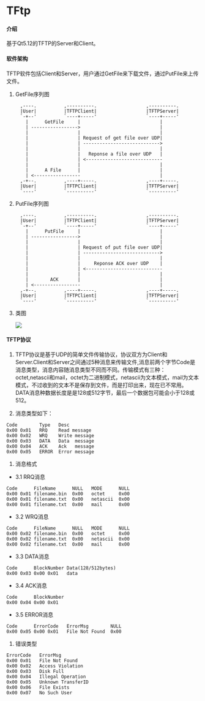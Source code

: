 # TFtp

#### 介绍
基于Qt5.12的TFTP的Server和Client。

#### 软件架构
TFTP软件包括Client和Server，用户通过GetFile来下载文件，通过PutFile来上传文件。
1. GetFile序列图
```
     ,----.          ,----------.                  ,----------.
     |User|          |TFTPClient|                  |TFTPServer|
     `-+--'          `----+-----'                  `----+-----'
       |      GetFile     |                             |      
       | ----------------->                             |      
       |                  |                             |      
       |                  | Request of get file over UDP|      
       |                  | ---------------------------->      
       |                  |                             |      
       |                  |   Reponse a file over UDP   |      
       |                  | <----------------------------      
       |                  |                             |      
       |      A File      |                             |      
       | <-----------------                             |      
     ,-+--.          ,----+-----.                  ,----+-----.
     |User|          |TFTPClient|                  |TFTPServer|
     `----'          `----------'                  `----------'
```
2. PutFile序列图
```
     ,----.          ,----------.                  ,----------.
     |User|          |TFTPClient|                  |TFTPServer|
     `-+--'          `----+-----'                  `----+-----'
       |      PutFile     |                             |      
       | ----------------->                             |      
       |                  |                             |      
       |                  | Request of put file over UDP|      
       |                  | ---------------------------->      
       |                  |                             |      
       |                  |     Reponse ACK over UDP    |      
       |                  | <----------------------------      
       |                  |                             |      
       |        ACK       |                             |      
       | <-----------------                             |      
     ,-+--.          ,----+-----.                  ,----+-----.
     |User|          |TFTPClient|                  |TFTPServer|
     `----'          `----------'                  `----------'
```
3. 类图

   ![](https://gitee.com/flysnow_1/tftp/raw/master/doc/out/class/TftpClass.svg)
#### TFTP协议
1. TFTP协议是基于UDP的简单文件传输协议，协议双方为Client和Server.Client和Server之间通过5种消息来传输文件,消息前两个字节Code是消息类型，消息内容随消息类型不同而不同。传输模式有三种：octet,netascii和mail，octet为二进制模式，netascii为文本模式，mail为文本模式，不过收到的文本不是保存到文件，而是打印出来，现在已不常用。DATA消息种数据长度是是128或512字节，最后一个数据包可能会小于128或512。
  
2. 消息类型如下：
```
Code        Type   Desc
0x00 0x01   RRQ    Read message
0x00 0x02   WRQ    Write message
0x00 0x03   DATA   Data  message
0x00 0x04   ACK    Ack   message
0x00 0x05   ERROR  Error message
```
1.  消息格式
* 3.1 RRQ消息
```
Code      FileName      NULL   MODE      NULL
0x00 0x01 filename.bin  0x00   octet     0x00
0x00 0x01 filename.txt  0x00   netascii  0x00
0x00 0x01 filename.txt  0x00   mail      0x00
```
* 3.2 WRQ消息
```
Code      FileName      NULL   MODE      NULL
0x00 0x02 filename.bin  0x00   octet     0x00
0x00 0x02 filename.txt  0x00   netascii  0x00
0x00 0x02 filename.txt  0x00   mail      0x00
```
* 3.3 DATA消息
```
Code      BlockNumber Data(128/512bytes)
0x00 0x03 0x00 0x01   data
```
* 3.4 ACK消息
```
Code      BlockNumber
0x00 0x04 0x00 0x01
```
* 3.5 ERROR消息
```
Code      ErrorCode   ErrorMsg        NULL
0x00 0x05 0x00 0x01   File Not Found  0x00
```
1. 错误类型
```
ErrorCode   ErrorMsg
0x00 0x01   File Not Found
0x00 0x02   Access Violation
0x00 0x03   Disk Full
0x00 0x04   Illegal Operation
0x00 0x05   Unknown TransferID
0x00 0x06   File Exists
0x00 0x07   No Such User
```